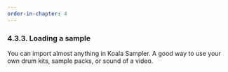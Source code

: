 ```yaml
---
order-in-chapter: 4
---
```


### 4.3.3. Loading a sample

You can import almost anything in Koala Sampler. A good way to use your own drum kits, sample packs, or sound of a
video.
